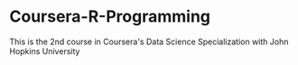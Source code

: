 Coursera-R-Programming
======================

This is the 2nd course in Coursera's Data Science Specialization with John Hopkins University
